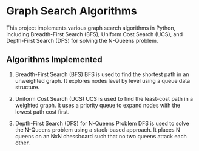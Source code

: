 # Graph Search Algorithms
This project implements various graph search algorithms in Python, including Breadth-First Search (BFS), Uniform Cost Search (UCS), and Depth-First Search (DFS) for solving the N-Queens problem.  

## Algorithms Implemented

1. Breadth-First Search (BFS)
BFS is used to find the shortest path in an unweighted graph. It explores nodes level by level using a queue data structure.  

2. Uniform Cost Search (UCS)
UCS is used to find the least-cost path in a weighted graph. It uses a priority queue to expand nodes with the lowest path cost first.

3. Depth-First Search (DFS) for N-Queens Problem
DFS is used to solve the N-Queens problem using a stack-based approach. It places N queens on an NxN chessboard such that no two queens attack each other.
